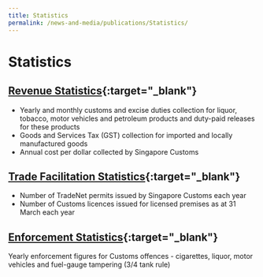 ```yaml
---
title: Statistics
permalink: /news-and-media/publications/Statistics/
---
```


# Statistics

## [Revenue Statistics](/documents/news-and-media/Revenue_Stats_FY09-FY13_CY13-CY_Aug20.xlsx){:target="_blank"} 

-   Yearly and monthly customs and excise duties collection for liquor, tobacco, motor vehicles and petroleum products and duty-paid releases for these products
-   Goods and Services Tax (GST) collection for imported and locally manufactured goods
-   Annual cost per dollar collected by Singapore Customs

## [Trade Facilitation Statistics](/documents/news-and-media/TradeFacilitationStatsFY15FY19.xls){:target="_blank"} 

-   Number of TradeNet permits issued by Singapore Customs each year
-   Number of Customs licences issued for licensed premises as at 31 March each year

## [Enforcement Statistics](/documents/news-and-media/EnforcementStats-with-CY-figures-CY2019-5Yearly-Enforcement-Stats.xls){:target="_blank"} 

Yearly enforcement figures for Customs offences - cigarettes, liquor, motor vehicles and fuel-gauge tampering (3/4 tank rule)
